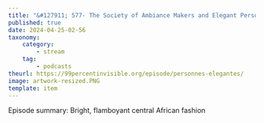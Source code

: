 ```yaml
---
title: "&#127911; 577- The Society of Ambiance Makers and Elegant Persons"
published: true
date: 2024-04-25-02-56
taxonomy:
    category:
        - stream
    tag:
        - podcasts
theurl: https://99percentinvisible.org/episode/personnes-elegantes/
image: artwork-resized.PNG
template: item
---
```


Episode summary: Bright, flamboyant central African fashion
